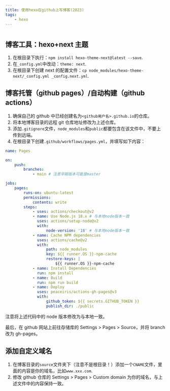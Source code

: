 ```yaml
---
title: 使用hexo在github上写博客(2023)
tags:
    - hexo
---
```


#

<!-- more -->

## 博客工具：hexo+next 主题

1. 在根目录下执行：`npm install hexo-theme-next@latest --save`.
2. 在`_config.yml`中改动：`theme: next`.
3. 在根目录下创建 next 的配置文件：`cp node_modules/hexo-theme-next/_config.yml _config.next.yml`.

## 博客托管（github pages）/自动构建（github actions）

1. 确保自己的 github 中已经创建名为`<github用户名>.github.io`的仓库。
2. 将本地博客目录的远程 git 仓库地址修改为上述仓库。
3. 添加`.gitignore`文件，`node_modules`和`public`都要包含在该文件中，不要上传到远端。
4. 在根目录下创建`.github/workflows/pages.yml`，并填写如下内容：

```yml
name: Pages

on:
    push:
        branches:
            - main # 注意早期版本可能是master

jobs:
    pages:
        runs-on: ubuntu-latest
        permissions:
            contents: write
        steps:
            - uses: actions/checkout@v2
            - name: Use Node.js 18.x # 与本地node版本一致
              uses: actions/setup-node@v2
              with:
                  node-version: '18' # 与本地node版本一致
            - name: Cache NPM dependencies
              uses: actions/cache@v2
              with:
                  path: node_modules
                  key: ${{ runner.OS }}-npm-cache
                  restore-keys: |
                      ${{ runner.OS }}-npm-cache
            - name: Install Dependencies
              run: npm install
            - name: Build
              run: npm run build
            - name: Deploy
              uses: peaceiris/actions-gh-pages@v3
              with:
                  github_token: ${{ secrets.GITHUB_TOKEN }}
                  publish_dir: ./public
```

注意将上述代码中的 node 版本修改为与本地一致。

最后，在 github 网站上前往存储库的 Settings > Pages > Source，并将 branch 改为 gh-pages。

## 添加自定义域名

1. 在博客目录的`source`文件夹下（注意不是根目录！）添加一个`CNAME`文件，里面的内容是你的域名，比如`www.xxx.com`.
2. 修改 github 仓库的 Settings > Pages > Custom domain 为你的域名，与上述文件中的内容保持一致。
